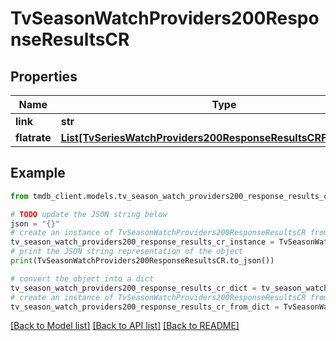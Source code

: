 # TvSeasonWatchProviders200ResponseResultsCR


## Properties

Name | Type | Description | Notes
------------ | ------------- | ------------- | -------------
**link** | **str** |  | [optional] 
**flatrate** | [**List[TvSeriesWatchProviders200ResponseResultsCRFlatrateInner]**](TvSeriesWatchProviders200ResponseResultsCRFlatrateInner.md) |  | [optional] 

## Example

```python
from tmdb_client.models.tv_season_watch_providers200_response_results_cr import TvSeasonWatchProviders200ResponseResultsCR

# TODO update the JSON string below
json = "{}"
# create an instance of TvSeasonWatchProviders200ResponseResultsCR from a JSON string
tv_season_watch_providers200_response_results_cr_instance = TvSeasonWatchProviders200ResponseResultsCR.from_json(json)
# print the JSON string representation of the object
print(TvSeasonWatchProviders200ResponseResultsCR.to_json())

# convert the object into a dict
tv_season_watch_providers200_response_results_cr_dict = tv_season_watch_providers200_response_results_cr_instance.to_dict()
# create an instance of TvSeasonWatchProviders200ResponseResultsCR from a dict
tv_season_watch_providers200_response_results_cr_from_dict = TvSeasonWatchProviders200ResponseResultsCR.from_dict(tv_season_watch_providers200_response_results_cr_dict)
```
[[Back to Model list]](../README.md#documentation-for-models) [[Back to API list]](../README.md#documentation-for-api-endpoints) [[Back to README]](../README.md)



